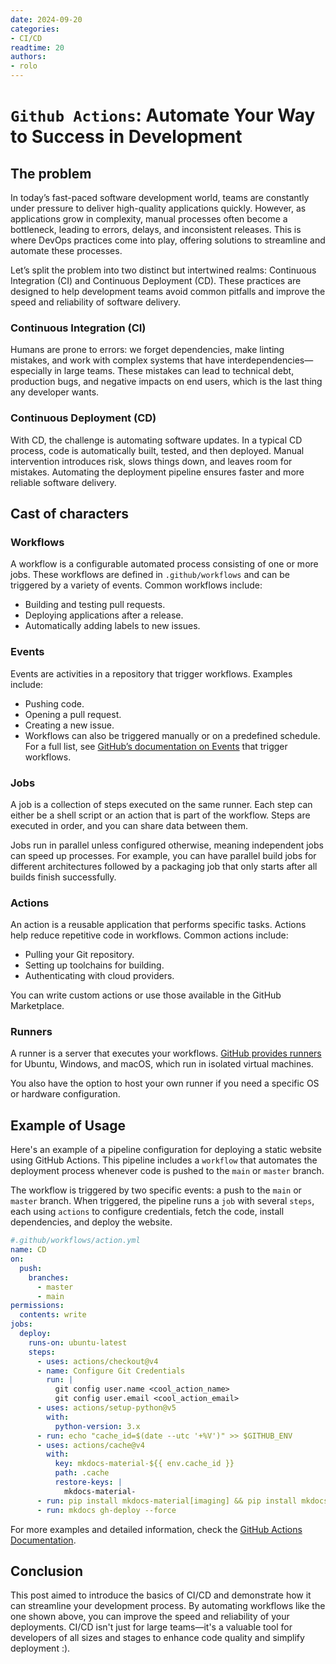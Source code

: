 ```yaml
---
date: 2024-09-20  
categories:
- CI/CD  
readtime: 20  
authors:
- rolo
---
```


# `Github Actions`: Automate Your Way to Success in Development

## The problem
In today’s fast-paced software development world, teams are constantly under pressure to deliver high-quality applications quickly. However, as applications grow in complexity, manual processes often become a bottleneck, leading to errors, delays, and inconsistent releases. This is where DevOps practices come into play, offering solutions to streamline and automate these processes.

Let’s split the problem into two distinct but intertwined realms: Continuous Integration (CI) and Continuous Deployment (CD). These practices are designed to help development teams avoid common pitfalls and improve the speed and reliability of software delivery.


### Continuous Integration (CI)
Humans are prone to errors: we forget dependencies, make linting mistakes, and work with complex systems that have interdependencies—especially in large teams. These mistakes can lead to technical debt, production bugs, and negative impacts on end users, which is the last thing any developer wants.

### Continuous Deployment (CD)
With CD, the challenge is automating software updates. In a typical CD process, code is automatically built, tested, and then deployed. Manual intervention introduces risk, slows things down, and leaves room for mistakes. Automating the deployment pipeline ensures faster and more reliable software delivery.

## Cast of characters 
### Workflows
A workflow is a configurable automated process consisting of one or more jobs. These workflows are defined in `.github/workflows` and can be triggered by a variety of events. Common workflows include:

- Building and testing pull requests.
- Deploying applications after a release.
- Automatically adding labels to new issues.

### Events
Events are activities in a repository that trigger workflows. Examples include:

- Pushing code.
- Opening a pull request.
- Creating a new issue.
- Workflows can also be triggered manually or on a predefined schedule. For a full list, see [GitHub’s documentation on Events](https://docs.github.com/en/rest/using-the-rest-api/github-event-types?apiVersion=2022-11-28) that trigger workflows.

### Jobs
A job is a collection of steps executed on the same runner. Each step can either be a shell script or an action that is part of the workflow. Steps are executed in order, and you can share data between them.

Jobs run in parallel unless configured otherwise, meaning independent jobs can speed up processes. For example, you can have parallel build jobs for different architectures followed by a packaging job that only starts after all builds finish successfully.

### Actions
An action is a reusable application that performs specific tasks. Actions help reduce repetitive code in workflows. Common actions include:

- Pulling your Git repository.
- Setting up toolchains for building.
- Authenticating with cloud providers.

You can write custom actions or use those available in the GitHub Marketplace.

### Runners
A runner is a server that executes your workflows. [GitHub provides runners](https://docs.github.com/en/actions/using-github-hosted-runners/using-github-hosted-runners/about-github-hosted-runners) for Ubuntu, Windows, and macOS, which run in isolated virtual machines.

You also have the option to host your own runner if you need a specific OS or hardware configuration.


## Example of Usage

Here's an example of a pipeline configuration for deploying a static website using GitHub Actions. This pipeline includes a `workflow` that automates the deployment process whenever code is pushed to the `main` or `master` branch.

The workflow is triggered by two specific events: a push to the `main` or `master` branch. When triggered, the pipeline runs a `job` with several `steps`, each using `actions` to configure credentials, fetch the code, install dependencies, and deploy the website.

```yaml
#.github/workflows/action.yml
name: CD
on:
  push:
    branches:
      - master
      - main
permissions:
  contents: write
jobs:
  deploy:
    runs-on: ubuntu-latest
    steps:
      - uses: actions/checkout@v4
      - name: Configure Git Credentials
        run: |
          git config user.name <cool_action_name>
          git config user.email <cool_action_email>
      - uses: actions/setup-python@v5
        with:
          python-version: 3.x
      - run: echo "cache_id=$(date --utc '+%V')" >> $GITHUB_ENV
      - uses: actions/cache@v4
        with:
          key: mkdocs-material-${{ env.cache_id }}
          path: .cache
          restore-keys: |
            mkdocs-material-
      - run: pip install mkdocs-material[imaging] && pip install mkdocs-material
      - run: mkdocs gh-deploy --force
```

For more examples and detailed information, check the [GitHub Actions Documentation](https://docs.github.com/en/actions/use-cases-and-examples/creating-an-example-workflow).


## Conclusion
This post aimed to introduce the basics of CI/CD and demonstrate how it can streamline your development process. By automating workflows like the one shown above, you can improve the speed and reliability of your deployments. CI/CD isn't just for large teams—it's a valuable tool for developers of all sizes and stages to enhance code quality and simplify deployment :). 